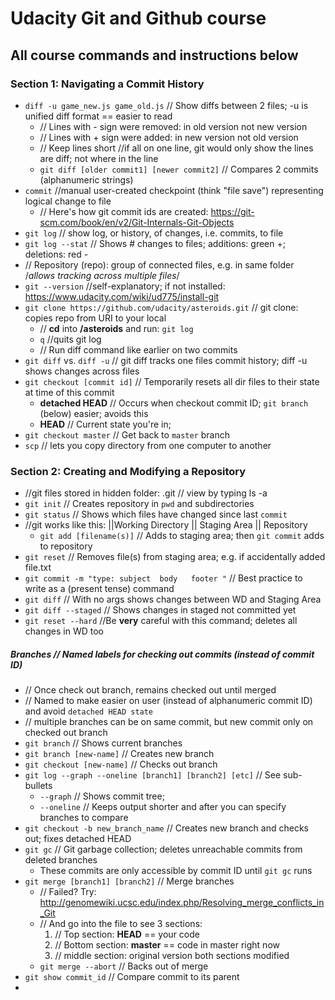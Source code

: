 # Udacity Git and Github course

## All course commands and instructions below

### Section 1: Navigating a Commit History
* `diff -u game_new.js game_old.js` // Show diffs between 2 files; -u is unified diff format == easier to read
    * // Lines with - sign were removed: in old version not new version
    * // Lines with + sign were added:   in new version not old version
    * // Keep lines short //if all on one line, git would only show the lines are diff; not where in the line
    * `git diff [older commit1] [newer commit2]`  // Compares 2 commits (alphanumeric strings)
* `commit` //manual user-created checkpoint (think "file save") representing logical change to file
    * // Here's how git commit ids are created: https://git-scm.com/book/en/v2/Git-Internals-Git-Objects
* `git log` // show log, or history, of changes, i.e. commits, to file
* `git log --stat` // Shows # changes to files; additions: green +; deletions: red -
* // Repository (repo): group of connected files, e.g. in same folder /*allows tracking across multiple files*/
* `git --version` //self-explanatory; if not installed: https://www.udacity.com/wiki/ud775/install-git
* `git clone https://github.com/udacity/asteroids.git`  // git clone: copies repo from URI to your local 
    * // **cd** into **/asteroids** and run: `git log`
    * `q`   //quits git log 
    * // Run diff command like earlier on two commits 
* `git diff` vs. `diff -u` // git diff tracks one files commit history; diff -u shows changes across files
* `git checkout [commit id]` // Temporarily resets all dir files to their state at time of this commit 
    * **detached HEAD** // Occurs when checkout commit ID; `git branch` (below) easier; avoids this
    * **HEAD**  // Current state you're in;
* `git checkout master` // Get back to `master` branch
* `scp` // lets you copy directory from one computer to another

### Section 2: Creating and Modifying a Repository
* //git files stored in hidden folder: .git  // view by typing ls -a
* `git init` // Creates repository in `pwd` and subdirectories
* `git status` // Shows which files have changed since last `commit`
* //git works like this: ||Working Directory || Staging Area || Repository
    * `git add [filename(s)]` // Adds to staging area; then `git commit` adds to repository
* `git reset` // Removes file(s) from staging area; e.g. if accidentally added file.txt
* `git commit -m "type: subject  body   footer "` // Best practice to write as a (present tense) command
* `git diff` // With no args shows changes between WD and Staging Area 
* `git diff --staged` // Shows changes in staged not committed yet
* `git reset --hard` //Be **very** careful with this command; deletes all changes in WD too

##### Branches // Named labels for checking out commits (instead of commit ID)
* // Once check out branch, remains checked out until merged
* // Named to make easier on user (instead of alphanumeric commit ID) and avoid `detached HEAD state`
* // multiple branches can be on same commit, but new commit only on checked out branch
* `git branch` // Shows current branches
* `git branch [new-name]` // Creates new branch
* `git checkout [new-name]` // Checks out branch
* `git log --graph --oneline [branch1] [branch2] [etc]` // See sub-bullets
    * `--graph` // Shows commit tree;
    * `--oneline` // Keeps output shorter and after you can specify branches to compare
* `git checkout -b new_branch_name` // Creates new branch and checks out; fixes detached HEAD
* `git gc` // Git garbage collection; deletes unreachable commits from deleted branches
    * These commits are only accessible by commit ID until `git gc` runs
* `git merge [branch1] [branch2]` // Merge branches
    * // Failed? Try: http://genomewiki.ucsc.edu/index.php/Resolving_merge_conflicts_in_Git
    * // And go into the file to see 3 sections: 
        1. // Top section: **HEAD** == your code
        2. // Bottom section: **master** == code in master right now
        3. // middle section: original version both sections modified
    * `git merge --abort` // Backs out of merge
* `git show commit_id` // Compare commit to its parent
* 
